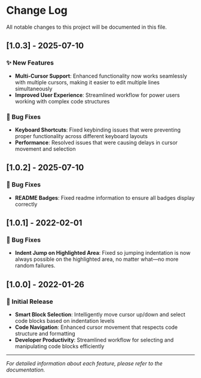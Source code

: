 # Change Log

All notable changes to this project will be documented in this file.

## [1.0.3] - 2025-07-10

### ✨ New Features

- **Multi-Cursor Support**: Enhanced functionality now works seamlessly with multiple cursors, making it easier to edit multiple lines simultaneously
- **Improved User Experience**: Streamlined workflow for power users working with complex code structures

### 🐛 Bug Fixes

- **Keyboard Shortcuts**: Fixed keybinding issues that were preventing proper functionality across different keyboard layouts
- **Performance**: Resolved issues that were causing delays in cursor movement and selection

## [1.0.2] - 2025-07-10

### 🐛 Bug Fixes

- **README Badges**: Fixed readme information to ensure all badges display correctly

## [1.0.1] - 2022-02-01

### 🐛 Bug Fixes

- **Indent Jump on Highlighted Area**: Fixed so jumping indentation is now always possible on the highlighted area, no matter what—no more random failures.

## [1.0.0] - 2022-01-26

### 🚀 Initial Release

- **Smart Block Selection**: Intelligently move cursor up/down and select code blocks based on indentation levels
- **Code Navigation**: Enhanced cursor movement that respects code structure and formatting
- **Developer Productivity**: Streamlined workflow for selecting and manipulating code blocks efficiently

---

_For detailed information about each feature, please refer to the documentation._
